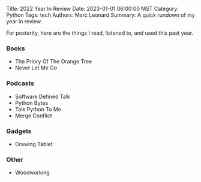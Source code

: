 Title: 2022 Year In Review
Date: 2023-01-01 06:00:00 MST
Category: Python
Tags: tech
Authors: Marc Leonard
Summary: A quick rundown of my year in review.

For posterity, here are the things I read, listened to, and used this past year.

### Books

- The Priory Of The Orange Tree
- Never Let Me Go

### Podcasts

- Software Defined Talk
- Python Bytes
- Talk Python To Me
- Merge Conflict

### Gadgets

- Drawing Tablet

### Other

- Woodworking


